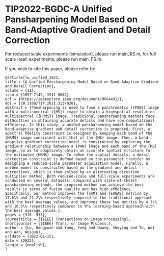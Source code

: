 # TIP2022-BGDC-A Unified Pansharpening Model Based on Band-Adaptive Gradient and Detail Correction

For reduced scale experiments (simulation), please run main_RS.m, for full scale (real) experiments, please run main_FS.m.

If you wish to cite this paper, please refer to:  

    @article{lu_unified_2022,
	title = {A Unified Pansharpening Model Based on Band-Adaptive Gradient and Detail Correction},
	volume = {31},
	issn = {1057-7149, 1941-0042},
	url = {https://ieeexplore.ieee.org/document/9664491/},
	doi = {10.1109/TIP.2021.3137020},
	abstract = {Pansharpening is used to fuse a panchromatic ({PAN}) image with a multispectral ({MS}) image to obtain a highspatial-resolution multispectral ({HRMS}) image. Traditional pansharpening methods face difﬁculties in obtaining accurate details and have low computational efﬁciency. In this study, a uniﬁed pansharpening model based on the band-adaptive gradient and detail correction is proposed. First, a spectral ﬁdelity constraint is designed by keeping each band of the {HRMS} image consistent with that of the {MS} image. Then, a band-adaptive gradient correction model is constructed by exploring the gradient relationship between a {PAN} image and each band of the {MS} image, so as to adaptively obtain an accurate spatial structure for the estimated {HRMS} image. To reﬁne the spatial details, a detail correction constraint is deﬁned based on the parameter transfer by designing a reduced-scale parameter acquisition model. Finally, a uniﬁed model is constructed based on the gradient and detail corrections, which is then solved by an alternating direction multiplier method. Both reduced-scale and full-scale experiments are conducted on several datasets. Compared with state-of-theart pansharpening methods, the proposed method can achieve the best results in terms of fusion quality and has high efﬁciency. Speciﬁcally, our method improves the {SAM} and {ERGAS} metrics by 17.6\% and 21.2\% respectively compared to the traditional approach with the best average values, and improves these two metrics by 4.3\% and 10.3\% respectively compared to the learning-based approach with the best average values.},
	pages = {918--933},
	journaltitle = {{IEEE} Transactions on Image Processing},
	shortjournal = {{IEEE} Trans. on Image Process.},
	author = {Lu, Hangyuan and Yang, Yong and Huang, Shuying and Tu, Wei and Wan, Weiguo},
	urldate = {2022-01-15},
	date = {2022},
	langid = {english},	
    }